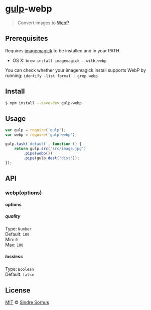 # [gulp](http://gulpjs.com)-webp

> Convert images to [WebP](https://developers.google.com/speed/webp/)


## Prerequisites

Requires [imagemagick](http://www.imagemagick.org/script/binary-releases.php) to be installed and in your PATH.

- OS X: `brew install imagemagick --with-webp`

You can check whether your imagemagick install supports WebP by running: `identify -list format | grep webp`


## Install

```bash
$ npm install --save-dev gulp-webp
```


## Usage

```js
var gulp = require('gulp');
var webp = require('gulp-webp');

gulp.task('default', function () {
	return gulp.src('src/image.jpg')
		.pipe(webp())
		.pipe(gulp.dest('dist'));
});
```


## API

### webp(options)

#### options

##### quality

Type: `Number`  
Default: `100`  
Min: `0`  
Max: `100`

##### lossless

Type: `Boolean`  
Default: `false`


## License

[MIT](http://opensource.org/licenses/MIT) © [Sindre Sorhus](http://sindresorhus.com)
